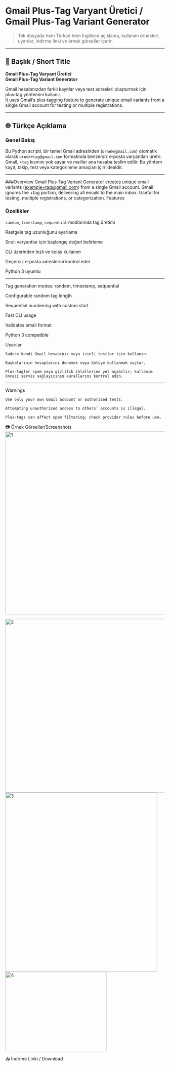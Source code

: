 # Gmail Plus‑Tag Varyant Üretici / Gmail Plus‑Tag Variant Generator

> Tek dosyada hem Türkçe hem İngilizce açıklama, kullanım örnekleri, uyarılar, indirme linki ve örnek görseller içerir.

---

## 📌 Başlık / Short Title
**Gmail Plus‑Tag Varyant Üretici**  
**Gmail Plus‑Tag Variant Generator**  

Gmail hesabınızdan farklı kayıtlar veya test adresleri oluşturmak için plus‑tag yöntemini kullanır.  
It uses Gmail’s plus‑tagging feature to generate unique email variants from a single Gmail account for testing or multiple registrations.

---

## 🌐 Türkçe Açıklama

### Genel Bakış
Bu Python scripti, bir temel Gmail adresinden (`ornek@gmail.com`) otomatik olarak `ornek+tag@gmail.com` formatında benzersiz e‑posta varyantları üretir. Gmail, `+tag` kısmını yok sayar ve mailler ana hesaba teslim edilir. Bu yöntem kayıt, takip, test veya kategorileme amaçları için idealdir.

---

###Overview
Gmail Plus‑Tag Variant Generator creates unique email variants (example+tag@gmail.com) from a single Gmail account. Gmail ignores the +tag portion, delivering all emails to the main inbox. Useful for testing, multiple registrations, or categorization.
Features

### Özellikler
`random`, `timestamp`, `sequential` modlarında tag üretimi 

Rastgele tag uzunluğunu ayarlama  

Sıralı varyantlar için başlangıç değeri belirleme  

CLI üzerinden hızlı ve kolay kullanım  

Geçersiz e‑posta adreslerini kontrol eder  

Python 3 uyumlu

---

Tag generation modes: random, timestamp, sequential

Configurable random tag length

Sequential numbering with custom start

Fast CLI usage

Validates email format

Python 3 compatible



Uyarılar

    Sadece kendi Gmail hesabınız veya izinli testler için kullanın.

    Başkalarının hesaplarını denemek veya kötüye kullanmak suçtur.

    Plus‑tagler spam veya gizlilik ihlallerine yol açabilir; kullanım öncesi servis sağlayıcının kurallarını kontrol edin.

---

Warnings

    Use only your own Gmail account or authorized tests.

    Attempting unauthorized access to others’ accounts is illegal.

    Plus‑tags can affect spam filtering; check provider rules before use.

📷 Örnek Görseller/Screenshots
<img width="595" height="578" alt="1" src="https://github.com/user-attachments/assets/95c1ca2a-428b-4030-87dd-2990ce41c264" />

<img width="579" height="549" alt="2" src="https://github.com/user-attachments/assets/7340afcf-889f-4149-9eed-5edae0488d67" />

<img width="480" height="567" alt="3" src="https://github.com/user-attachments/assets/4e7c99a2-a311-4b1a-995b-aba3f612dfde" />

<img width="321" height="251" alt="4" src="https://github.com/user-attachments/assets/c8387efb-e821-478c-9c02-9fd6aa416d60" />


📥 İndirme Linki / Download




